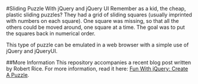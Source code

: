 #Sliding Puzzle With jQuery and jQuery UI
Remember as a kid, the cheap, plastic sliding puzzles? They had a grid of sliding squares (usually imprinted with numbers on each square). One square was missing, so that all the others could be moved around, one square at a time. The goal was to put the squares back in numerical order.

This type of puzzle can be emulated in a web browser with a simple use of jQuery and jQueryUI.

##More Information
This repository accompanies a recent blog post written by Robert Rice. For more information, read it here: [Fun With jQuery: Create A Puzzle](https://keyholesoftware.com/2015/11/30/fun-with-jquery-create-a-puzzle/).
